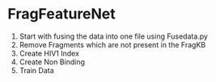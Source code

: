 # FragFeatureNet

1. Start with fusing the data into one file using Fusedata.py
2. Remove Fragments which are not present in the FragKB
3. Create HIV1 Index
4. Create Non Binding
5. Train Data
